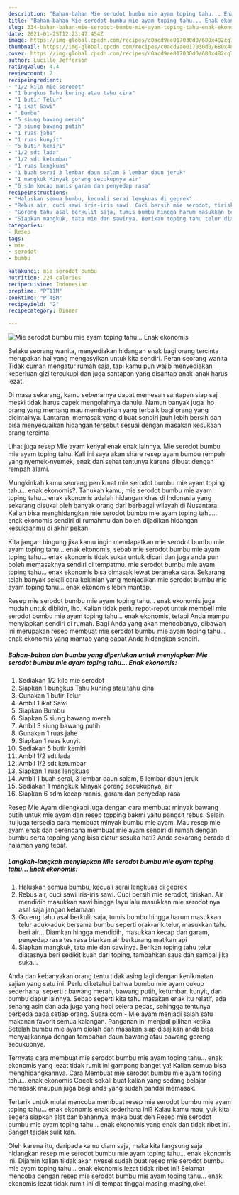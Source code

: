 ```yaml
---
description: "Bahan-bahan Mie serodot bumbu mie ayam toping tahu... Enak ekonomis yang enak Untuk Jualan"
title: "Bahan-bahan Mie serodot bumbu mie ayam toping tahu... Enak ekonomis yang enak Untuk Jualan"
slug: 334-bahan-bahan-mie-serodot-bumbu-mie-ayam-toping-tahu-enak-ekonomis-yang-enak-untuk-jualan
date: 2021-01-25T12:23:47.454Z
image: https://img-global.cpcdn.com/recipes/c0acd9ae017030d0/680x482cq70/mie-serodot-bumbu-mie-ayam-toping-tahu-enak-ekonomis-foto-resep-utama.jpg
thumbnail: https://img-global.cpcdn.com/recipes/c0acd9ae017030d0/680x482cq70/mie-serodot-bumbu-mie-ayam-toping-tahu-enak-ekonomis-foto-resep-utama.jpg
cover: https://img-global.cpcdn.com/recipes/c0acd9ae017030d0/680x482cq70/mie-serodot-bumbu-mie-ayam-toping-tahu-enak-ekonomis-foto-resep-utama.jpg
author: Lucille Jefferson
ratingvalue: 4.4
reviewcount: 7
recipeingredient:
- "1/2 kilo mie serodot"
- "1 bungkus Tahu kuning atau tahu cina"
- "1 butir Telur"
- "1 ikat Sawi"
- " Bumbu"
- "5 siung bawang merah"
- "3 siung bawang putih"
- "1 ruas jahe"
- "1 ruas kunyit"
- "5 butir kemiri"
- "1/2 sdt lada"
- "1/2 sdt ketumbar"
- "1 ruas lengkuas"
- "1 buah serai 3 lembar daun salam 5 lembar daun jeruk"
- "1 mangkuk Minyak goreng secukupnya air"
- "6 sdm kecap manis garam dan penyedap rasa"
recipeinstructions:
- "Haluskan semua bumbu, kecuali serai lengkuas di geprek"
- "Rebus air, cuci sawi iris-iris sawi. Cuci bersih mie serodot, tiriskan. Air mendidih masukkan sawi hingga layu lalu masukkan mie serodot nya asal saja jangan kelamaan"
- "Goreng tahu asal berkulit saja, tumis bumbu hingga harum masukkan telur aduk-aduk bersama bumbu seperti orak-arik telur, masukkan tahu beri air... Diamkan hingga mendidih, masukkan kecap dan garam, penyedap rasa tes rasa biarkan air berkurang matikan api"
- "Siapkan mangkuk, tata mie dan sawinya. Berikan toping tahu telur diatasnya beri sedikit kuah dari toping, tambahkan saus dan sambal jika suka..."
categories:
- Resep
tags:
- mie
- serodot
- bumbu

katakunci: mie serodot bumbu 
nutrition: 224 calories
recipecuisine: Indonesian
preptime: "PT11M"
cooktime: "PT45M"
recipeyield: "2"
recipecategory: Dinner

---
```



![Mie serodot bumbu mie ayam toping tahu... Enak ekonomis](https://img-global.cpcdn.com/recipes/c0acd9ae017030d0/680x482cq70/mie-serodot-bumbu-mie-ayam-toping-tahu-enak-ekonomis-foto-resep-utama.jpg)

Selaku seorang wanita, menyediakan hidangan enak bagi orang tercinta merupakan hal yang mengasyikan untuk kita sendiri. Peran seorang  wanita Tidak cuman mengatur rumah saja, tapi kamu pun wajib menyediakan keperluan gizi tercukupi dan juga santapan yang disantap anak-anak harus lezat.

Di masa  sekarang, kamu sebenarnya dapat memesan santapan siap saji meski tidak harus capek mengolahnya dahulu. Namun banyak juga lho orang yang memang mau memberikan yang terbaik bagi orang yang dicintainya. Lantaran, memasak yang dibuat sendiri jauh lebih bersih dan bisa menyesuaikan hidangan tersebut sesuai dengan masakan kesukaan orang tercinta. 

Lihat juga resep Mie ayam kenyal enak enak lainnya. Mie serodot bumbu mie ayam toping tahu. Kali ini saya akan share resep ayam bumbu rempah yang nyemek-nyemek, enak dan sehat tentunya karena dibuat dengan rempah alami.

Mungkinkah kamu seorang penikmat mie serodot bumbu mie ayam toping tahu... enak ekonomis?. Tahukah kamu, mie serodot bumbu mie ayam toping tahu... enak ekonomis adalah hidangan khas di Indonesia yang sekarang disukai oleh banyak orang dari berbagai wilayah di Nusantara. Kalian bisa menghidangkan mie serodot bumbu mie ayam toping tahu... enak ekonomis sendiri di rumahmu dan boleh dijadikan hidangan kesukaanmu di akhir pekan.

Kita jangan bingung jika kamu ingin mendapatkan mie serodot bumbu mie ayam toping tahu... enak ekonomis, sebab mie serodot bumbu mie ayam toping tahu... enak ekonomis tidak sukar untuk dicari dan juga anda pun boleh memasaknya sendiri di tempatmu. mie serodot bumbu mie ayam toping tahu... enak ekonomis bisa dimasak lewat beraneka cara. Sekarang telah banyak sekali cara kekinian yang menjadikan mie serodot bumbu mie ayam toping tahu... enak ekonomis lebih mantap.

Resep mie serodot bumbu mie ayam toping tahu... enak ekonomis juga mudah untuk dibikin, lho. Kalian tidak perlu repot-repot untuk membeli mie serodot bumbu mie ayam toping tahu... enak ekonomis, tetapi Anda mampu menyiapkan sendiri di rumah. Bagi Anda yang akan mencobanya, dibawah ini merupakan resep membuat mie serodot bumbu mie ayam toping tahu... enak ekonomis yang mantab yang dapat Anda hidangkan sendiri.

<!--inarticleads1-->

##### Bahan-bahan dan bumbu yang diperlukan untuk menyiapkan Mie serodot bumbu mie ayam toping tahu... Enak ekonomis:

1. Sediakan 1/2 kilo mie serodot
1. Siapkan 1 bungkus Tahu kuning atau tahu cina
1. Gunakan 1 butir Telur
1. Ambil 1 ikat Sawi
1. Siapkan  Bumbu
1. Siapkan 5 siung bawang merah
1. Ambil 3 siung bawang putih
1. Gunakan 1 ruas jahe
1. Siapkan 1 ruas kunyit
1. Sediakan 5 butir kemiri
1. Ambil 1/2 sdt lada
1. Ambil 1/2 sdt ketumbar
1. Siapkan 1 ruas lengkuas
1. Ambil 1 buah serai, 3 lembar daun salam, 5 lembar daun jeruk
1. Sediakan 1 mangkuk Minyak goreng secukupnya, air
1. Siapkan 6 sdm kecap manis, garam dan penyedap rasa


Resep Mie Ayam dilengkapi juga dengan cara membuat minyak bawang putih untuk mie ayam dan resep topping bakmi yaitu pangsit rebus. Selain itu juga tersedia cara membuat minyak bumbu mie ayam. Mau resep mie ayam enak dan berencana membuat mie ayam sendiri di rumah dengan bumbu serta topping yang bisa diatur sesuka hati? Anda sekarang berada di halaman yang tepat. 

<!--inarticleads2-->

##### Langkah-langkah menyiapkan Mie serodot bumbu mie ayam toping tahu... Enak ekonomis:

1. Haluskan semua bumbu, kecuali serai lengkuas di geprek
1. Rebus air, cuci sawi iris-iris sawi. Cuci bersih mie serodot, tiriskan. Air mendidih masukkan sawi hingga layu lalu masukkan mie serodot nya asal saja jangan kelamaan
1. Goreng tahu asal berkulit saja, tumis bumbu hingga harum masukkan telur aduk-aduk bersama bumbu seperti orak-arik telur, masukkan tahu beri air... Diamkan hingga mendidih, masukkan kecap dan garam, penyedap rasa tes rasa biarkan air berkurang matikan api
1. Siapkan mangkuk, tata mie dan sawinya. Berikan toping tahu telur diatasnya beri sedikit kuah dari toping, tambahkan saus dan sambal jika suka...


Anda dan kebanyakan orang tentu tidak asing lagi dengan kenikmatan sajian yang satu ini. Perlu diketahui bahwa bumbu mie ayam cukup sederhana, seperti : bawang merah, bawang putih, ketumbar, kunyit, dan bumbu dapur lainnya. Sebab seperti kita tahu masakan enak itu relatif, ada senang asin dan ada juga yang hobi selera pedas, sehingga tentunya berbeda pada setiap orang. Suara.com - Mie ayam menjadi salah satu makanan favorit semua kalangan. Panganan ini menjadi pilihan ketika Setelah bumbu mie ayam diolah dan masakan siap disajikan anda bisa menyajikannya dengan tambahan daun bawang atau bawang goreng secukupnya. 

Ternyata cara membuat mie serodot bumbu mie ayam toping tahu... enak ekonomis yang lezat tidak rumit ini gampang banget ya! Kalian semua bisa menghidangkannya. Cara Membuat mie serodot bumbu mie ayam toping tahu... enak ekonomis Cocok sekali buat kalian yang sedang belajar memasak maupun juga bagi anda yang sudah pandai memasak.

Tertarik untuk mulai mencoba membuat resep mie serodot bumbu mie ayam toping tahu... enak ekonomis enak sederhana ini? Kalau kamu mau, yuk kita segera siapkan alat dan bahannya, maka buat deh Resep mie serodot bumbu mie ayam toping tahu... enak ekonomis yang enak dan tidak ribet ini. Sangat taidak sulit kan. 

Oleh karena itu, daripada kamu diam saja, maka kita langsung saja hidangkan resep mie serodot bumbu mie ayam toping tahu... enak ekonomis ini. Dijamin kalian tiidak akan nyesel sudah buat resep mie serodot bumbu mie ayam toping tahu... enak ekonomis lezat tidak ribet ini! Selamat mencoba dengan resep mie serodot bumbu mie ayam toping tahu... enak ekonomis lezat tidak rumit ini di tempat tinggal masing-masing,oke!.

